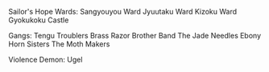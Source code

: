 Sailor's Hope
Wards:
Sangyouyou Ward
Jyuutaku Ward
Kizoku Ward
Gyokukoku Castle

Gangs:
Tengu Troublers
Brass Razor Brother Band
The Jade Needles
Ebony Horn Sisters
The Moth Makers

Violence Demon:
Ugel

